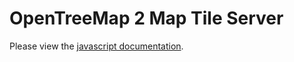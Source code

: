 # OpenTreeMap 2 Map Tile Server


Please view the [javascript documentation](https://rawgithub.com/OpenTreeMap/OTM2-tiler/master/docs/filterObjectToWhere.html).
